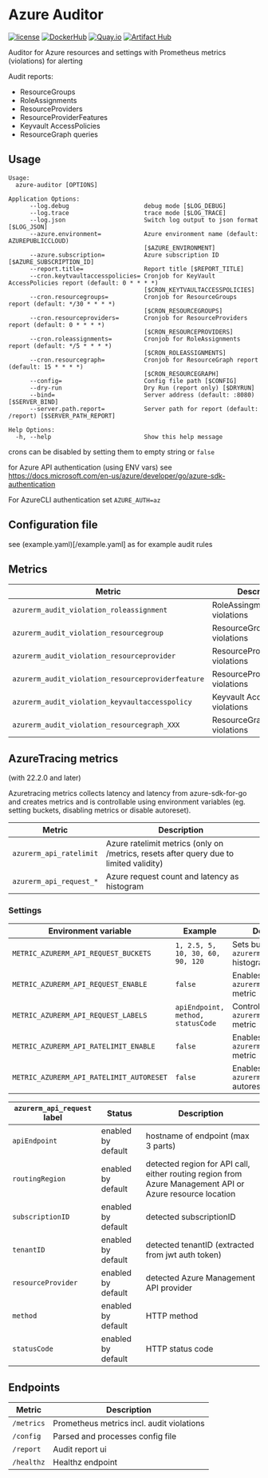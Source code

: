 # Azure Auditor

[![license](https://img.shields.io/github/license/webdevops/azure-auditor.svg)](https://github.com/webdevops/azure-auditor/blob/master/LICENSE)
[![DockerHub](https://img.shields.io/badge/DockerHub-webdevops%2Fazure--auditor-blue)](https://hub.docker.com/r/webdevops/azure-auditor/)
[![Quay.io](https://img.shields.io/badge/Quay.io-webdevops%2Fazure--auditor-blue)](https://quay.io/repository/webdevops/azure-auditor)
[![Artifact Hub](https://img.shields.io/endpoint?url=https://artifacthub.io/badge/repository/azure-auditor)](https://artifacthub.io/packages/search?repo=azure-auditor)

Auditor for Azure resources and settings with Prometheus metrics (violations) for alerting

Audit reports:

- ResourceGroups
- RoleAssignments
- ResourceProviders
- ResourceProviderFeatures
- Keyvault AccessPolicies
- ResourceGraph queries

## Usage

```
Usage:
  azure-auditor [OPTIONS]

Application Options:
      --log.debug                     debug mode [$LOG_DEBUG]
      --log.trace                     trace mode [$LOG_TRACE]
      --log.json                      Switch log output to json format [$LOG_JSON]
      --azure.environment=            Azure environment name (default: AZUREPUBLICCLOUD)
                                      [$AZURE_ENVIRONMENT]
      --azure.subscription=           Azure subscription ID [$AZURE_SUBSCRIPTION_ID]
      --report.title=                 Report title [$REPORT_TITLE]
      --cron.keytvaultaccesspolicies= Cronjob for KeyVault AccessPolicies report (default: 0 * * * *)
                                      [$CRON_KEYTVAULTACCESSPOLICIES]
      --cron.resourcegroups=          Cronjob for ResourceGroups report (default: */30 * * * *)
                                      [$CRON_RESOURCEGROUPS]
      --cron.resourceproviders=       Cronjob for ResourceProviders report (default: 0 * * * *)
                                      [$CRON_RESOURCEPROVIDERS]
      --cron.roleassignments=         Cronjob for RoleAssignments report (default: */5 * * * *)
                                      [$CRON_ROLEASSIGNMENTS]
      --cron.resourcegraph=           Cronjob for ResourceGraph report (default: 15 * * * *)
                                      [$CRON_RESOURCEGRAPH]
      --config=                       Config file path [$CONFIG]
      --dry-run                       Dry Run (report only) [$DRYRUN]
      --bind=                         Server address (default: :8080) [$SERVER_BIND]
      --server.path.report=           Server path for report (default: /report) [$SERVER_PATH_REPORT]

Help Options:
  -h, --help                          Show this help message
```

crons can be disabled by setting them to empty string or `false`

for Azure API authentication (using ENV vars)
see https://docs.microsoft.com/en-us/azure/developer/go/azure-sdk-authentication

For AzureCLI authentication set `AZURE_AUTH=az`

## Configuration file

see (example.yaml)[/example.yaml] as for example audit rules

## Metrics

| Metric                                            | Description                        |
|---------------------------------------------------|------------------------------------|
| `azurerm_audit_violation_roleassignment`          | RoleAssingment violations          |
| `azurerm_audit_violation_resourcegroup`           | ResourceGroup violations           |
| `azurerm_audit_violation_resourceprovider`        | ResourceProvider violations        |
| `azurerm_audit_violation_resourceproviderfeature` | ResourceProviderFeature violations |
| `azurerm_audit_violation_keyvaultaccesspolicy`    | Keyvault AccessPolicy violations   |
| `azurerm_audit_violation_resourcegraph_XXX`       | ResourceGraph violations           |

## AzureTracing metrics

(with 22.2.0 and later)

Azuretracing metrics collects latency and latency from azure-sdk-for-go and creates metrics and is controllable using
environment variables (eg. setting buckets, disabling metrics or disable autoreset).

| Metric                                   | Description                                                                            |
|------------------------------------------|----------------------------------------------------------------------------------------|
| `azurerm_api_ratelimit`                  | Azure ratelimit metrics (only on /metrics, resets after query due to limited validity) |
| `azurerm_api_request_*`                  | Azure request count and latency as histogram                                           |

### Settings

| Environment variable                     | Example                            | Description                                                    |
|------------------------------------------|------------------------------------|----------------------------------------------------------------|
| `METRIC_AZURERM_API_REQUEST_BUCKETS`     | `1, 2.5, 5, 10, 30, 60, 90, 120`   | Sets buckets for `azurerm_api_request` histogram metric        |
| `METRIC_AZURERM_API_REQUEST_ENABLE`      | `false`                            | Enables/disables `azurerm_api_request_*` metric                |
| `METRIC_AZURERM_API_REQUEST_LABELS`      | `apiEndpoint, method, statusCode`  | Controls labels of `azurerm_api_request_*` metric              |
| `METRIC_AZURERM_API_RATELIMIT_ENABLE`    | `false`                            | Enables/disables `azurerm_api_ratelimit` metric                |
| `METRIC_AZURERM_API_RATELIMIT_AUTORESET` | `false`                            | Enables/disables `azurerm_api_ratelimit` autoreset after fetch |

| `azurerm_api_request` label | Status             | Description                                                                                              |
|-----------------------------|--------------------|----------------------------------------------------------------------------------------------------------|
| `apiEndpoint`               | enabled by default | hostname of endpoint (max 3 parts)                                                                       |
| `routingRegion`             | enabled by default | detected region for API call, either routing region from Azure Management API or Azure resource location |
| `subscriptionID`            | enabled by default | detected subscriptionID                                                                                  |
| `tenantID`                  | enabled by default | detected tenantID (extracted from jwt auth token)                                                        |
| `resourceProvider`          | enabled by default | detected Azure Management API provider                                                                   |
| `method`                    | enabled by default | HTTP method                                                                                              |
| `statusCode`                | enabled by default | HTTP status code                                                                                         |

## Endpoints

| Metric     | Description                               |
|------------|-------------------------------------------|
| `/metrics` | Prometheus metrics incl. audit violations |
| `/config`  | Parsed and processes config file          |
| `/report`  | Audit report ui                           |
| `/healthz` | Healthz endpoint                          |
